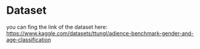 # Dataset
you can fing the link of the dataset here: https://www.kaggle.com/datasets/ttungl/adience-benchmark-gender-and-age-classification
